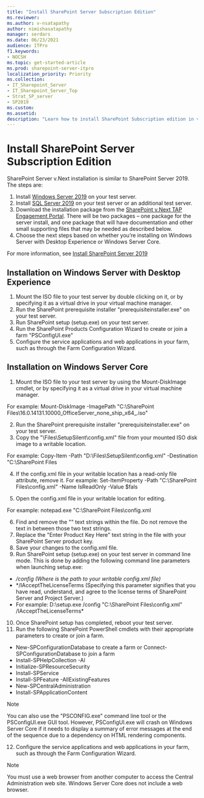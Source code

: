 ```yaml
---
title: "Install SharePoint Server Subscription Edition"
ms.reviewer: 
ms.author: v-nsatapathy
author: nimishasatapathy
manager: serdars
ms.date: 06/23/2021
audience: ITPro
f1.keywords:
- NOCSH
ms.topic: get-started-article
ms.prod: sharepoint-server-itpro
localization_priority: Priority
ms.collection:
- IT_Sharepoint_Server
- IT_Sharepoint_Server_Top
- Strat_SP_server
- SP2019
ms.custom: 
ms.assetid:
description: "Learn how to install SharePoint Subscription edition in various topologies."
---
```

    
# Install SharePoint Server Subscription Edition
<a name="section1"> </a>

SharePoint Server v.Next installation is similar to SharePoint Server 2019. The steps are:

1. Install [Windows Server 2019](https://www.microsoft.com/en-in/evalcenter/evaluate-windows-server-2019) on your test server.
2. Install [SQL Server 2019](https://www.microsoft.com/en-in/evalcenter/evaluate-sql-server-2019) on your test server or an additional test server.
3. Download the installation package from the [SharePoint v.Next TAP Engagement Portal](https://partner.microsoft.com/dashboard/directory). There will be two packages – one package for the server install, and one package that will have documentation and other small supporting files that may be needed as described below.
4. Choose the next steps based on whether you’re installing on Windows Server with Desktop Experience or Windows Server Core.

For more information, see [Install SharePoint Server 2019](install-for-sharepoint-server-2019.md)

## Installation on Windows Server with Desktop Experience

1. Mount the ISO file to your test server by double clicking on it, or by specifying it as a virtual drive in your virtual machine manager.
2. Run the SharePoint prerequisite installer "prerequisiteinstaller.exe" on your test server.
3. Run SharePoint setup (setup.exe) on your test server.
4. Run the SharePoint Products Configuration Wizard to create or join a farm "PSConfigUI.exe"
5. Configure the service applications and web applications in your farm, such as through the Farm Configuration Wizard.

## Installation on Windows Server Core

1. Mount the ISO file to your test server by using the Mount-DiskImage cmdlet, or by specifying it as a virtual drive in your virtual machine manager.

For example: Mount-DiskImage -ImagePath "C:\SharePoint Files\16.0.14131.10000_OfficeServer_none_ship_x64_.iso"

2. Run the SharePoint prerequisite installer "prerequisiteinstaller.exe" on your test server.
3. Copy the "\Files\SetupSilent\config.xml" file from your mounted ISO disk image to a writable location.

For example: Copy-Item -Path "D:\Files\SetupSilent\config.xml" -Destination "C:\SharePoint Files

4. If the config.xml file in your writable location has a read-only file attribute, remove it.
For example: Set-ItemProperty -Path "C:\SharePoint Files\config.xml" -Name IsReadOnly -Value $fals

5. Open the config.xml file in your writable location for editing.

For example: notepad.exe "C:\SharePoint Files\config.xml

6. Find and remove the "<!--" and "-->" text strings within the file. Do not remove the text in between those two text strings.
7. Replace the "Enter Product Key Here" text string in the file with your SharePoint Server product key.
8. Save your changes to the config.xml file.
9. Run SharePoint setup (setup.exe) on your test server in command line mode. This is done by adding the following command line parameters when launching setup.exe:
- */config <config file> (Where <config file> is the path to your writable config.xml file)*
- */IAcceptTheLicenseTerms (Specifying this parameter signifies that you have read, understand, and agree to the license terms of SharePoint Server and Project Server.)
- For example: D:\setup.exe /config "C:\SharePoint Files\config.xml" /IAcceptTheLicenseTerms*
10. Once SharePoint setup has completed, reboot your test server.
11. Run the following SharePoint PowerShell cmdlets with their appropriate parameters to create or join a farm.
- New-SPConfigurationDatabase to create a farm or Connect-SPConfigurationDatabase to join a farm
- Install-SPHelpCollection -Al
- Initialize-SPResourceSecurity
- Install-SPService
- Install-SPFeature -AllExistingFeatures
- New-SPCentralAdministration
- Install-SPApplicationContent

> [!NOTE]
> You can also use the "PSCONFIG.exe" command line tool or the PSConfigUI.exe GUI tool. However, PSConfigUI.exe will crash on Windows Server Core if it needs to display a summary of error messages at the end of the sequence due to a dependency on HTML rendering components.

12. Configure the service applications and web applications in your farm, such as through the Farm Configuration Wizard.

> [!NOTE]
> You must use a web browser from another computer to access the Central Administration web site. Windows Server Core does not include a web browser.
